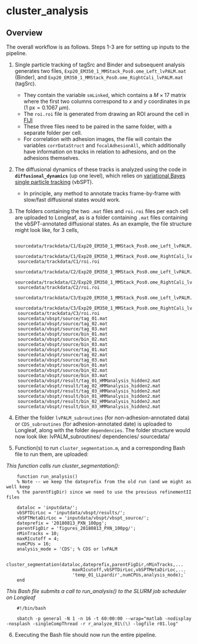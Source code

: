 # cluster_analysis

## Overview
The overall workflow is as follows. Steps 1-3 are for setting up inputs to the pipeline.
1. Single particle tracking of tagSrc and Binder and subsequent analysis generates two files, `Exp20_EM350_1_MMStack_Pos0.ome_Left_lvPALM.mat` (Binder), and `Exp20_EM350_1_MMStack_Pos0.ome_RightCali_lvPALM.mat` (tagSrc).
    - They contain the variable `smLinked`, which contains a $M\times 17$ matrix where the first two columns correspond to $x$ and $y$ coordinates in px ($1 \text{ px} = 0.1067\text{ } \mu m$).
    - The `roi.roi` file is generated from drawing an ROI around the cell in [FIJI](https://fiji.sc)
    - These three files need to be paired in the same folder, with a separate folder per cell.
    - For correlation with adhesion images, the file will contain the variables `corrDataStruct` and `focalAdhesionAll`, which additionally have information on tracks in relation to adhesions, and on the adhesions themselves.

2. The diffusional dynamics of these tracks is analyzed using the code in __`diffusional_dynamics`__ (up one level), which relies on [variational Bayes single particle tracking](http://vbspt.sourceforge.net) (vbSPT).
    - In principle, any method to annotate tracks frame-by-frame with slow/fast diffusional states would work.

3. The folders containing the two `.mat` files and `roi.roi` files per each cell are uploaded to Longleaf, as is a folder containing `.mat` files containing the vbSPT-annotated diffusional states. As an example, the file structure might look like, for 3 cells,

        sourcedata/trackdata/C1/Exp20_EM350_1_MMStack_Pos0.ome_Left_lvPALM.mat
        sourcedata/trackdata/C1/Exp20_EM350_1_MMStack_Pos0.ome_RightCali_lvPALM.mat
        sourcedata/trackdata/C1/roi.roi
        sourcedata/trackdata/C2/Exp20_EM350_1_MMStack_Pos0.ome_Left_lvPALM.mat
        sourcedata/trackdata/C2/Exp20_EM350_1_MMStack_Pos0.ome_RightCali_lvPALM.mat
        sourcedata/trackdata/C2/roi.roi
        sourcedata/trackdata/C3/Exp20_EM350_1_MMStack_Pos0.ome_Left_lvPALM.mat
        sourcedata/trackdata/C3/Exp20_EM350_1_MMStack_Pos0.ome_RightCali_lvPALM.mat
        sourcedata/trackdata/C3/roi.roi
        sourcedata/vbspt/source/tag_01.mat
        sourcedata/vbspt/source/tag_02.mat
        sourcedata/vbspt/source/tag_03.mat
        sourcedata/vbspt/source/bin_01.mat
        sourcedata/vbspt/source/bin_02.mat
        sourcedata/vbspt/source/bin_03.mat
        sourcedata/vbspt/source/tag_01.mat
        sourcedata/vbspt/source/tag_02.mat
        sourcedata/vbspt/source/tag_03.mat
        sourcedata/vbspt/source/bin_01.mat
        sourcedata/vbspt/source/bin_02.mat
        sourcedata/vbspt/source/bin_03.mat
        sourcedata/vbspt/result/tag_01_HMManalysis_hidden2.mat
        sourcedata/vbspt/result/tag_02_HMManalysis_hidden2.mat
        sourcedata/vbspt/result/tag_03_HMManalysis_hidden2.mat
        sourcedata/vbspt/result/bin_01_HMManalysis_hidden2.mat
        sourcedata/vbspt/result/bin_02_HMManalysis_hidden2.mat
        sourcedata/vbspt/result/bin_03_HMManalysis_hidden2.mat

4. Either the folder `lvPALM_subroutines` (for non-adhesion-annotated data) or `CDS_subroutines` (for adhesion-annotated date) is uploaded to Longleaf, along with the folder `dependencies`. The folder structure would now look like:
        lvPALM_subroutines/
        dependencies/
        sourcedata/

5. Function(s) to run `cluster_segmentation.m`, and a corresponding Bash file to run them, are uploaded:

*This function calls run cluster_segmentation():*

        function run_analysis()
        % Note -- we keep the dateprefix from the old run (and we might as well keep
        % the parentFigDir) since we need to use the previous refinementII files

        dataloc = 'inputdata/';
        vbSPTDirLoc = 'inputdata/vbspt/results/';
        vbSPTMetaDirLoc = 'inputdata/vbspt/vbspt_source/';
        dateprefix = '20180813_PXN_100pg';
        parentFigDir = 'figures_20180813_PXN_100pg/';
        nMinTracks = 10;
        maxRIcutoff = 4;
        numCPUs = 16;
        analysis_mode = 'CDS'; % CDS or lvPALM

        cluster_segmentation(dataloc,dateprefix,parentFigDir,nMinTracks,...
                             maxRIcutoff,vbSPTDirLoc,vbSPTMetaDirLoc,...
                             'temp_01_LLpardir',numCPUs,analysis_mode);`
        end

*This Bash file submits a call to run_analysis() to the SLURM job scheduler on Longleaf*

        #!/bin/bash

        sbatch -p general -N 1 -n 16 -t 60:00:00 --wrap="matlab -nodisplay -nosplash -singleCompThread -r r_analyze_01\(\) -logfile r01.log"

6. Executing the Bash file should now run the entire pipeline.
